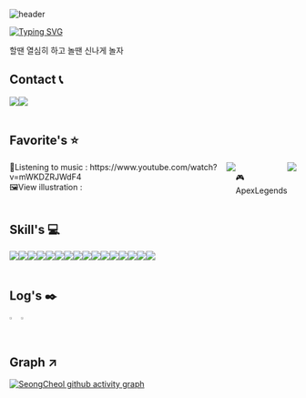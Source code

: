 ![header](https://capsule-render.vercel.app/api?type=waving&color=gradient&height=120&animation=fadeIn&text=Seong%20Cheol's%20github&fontAlign=50)

[![Typing SVG](https://readme-typing-svg.herokuapp.com/?color=f0f6fc&font=Lora&lines=🤖정성철의%20깃허브에%20오신것을%20환영합니다.&size=20)](https://git.io/typing-svg)
</br>
<div style="size:30">할땐 열심히 하고 놀땐 신나게 놀자</div>

## Contact 📞
<div style="display:flex; flex-direction:row;">
    <a href="mailto:tjdcjf9333@gmail.com">
        <img src="https://img.shields.io/badge/tjdcjf9333@gmail.com-EA4335?style=flat-square&logo=Gmail&logoColor=white"> 
    </a>
    <img src="https://img.shields.io/badge/ Notion-000000?style=flat-square&logo=Notion&logoColor=white"/> 
</div><br>


## Favorite's ⭐
<div style="display:flex; flex-direction:row;">
    🎵Listening to music : https://www.youtube.com/watch?v=mWKDZRJWdF4
    <br>
    🖼️View illustration : <img src="https://img.shields.io/badge/ twitter-1D9BF0?style=flat-square&logo=twitter&logoColor=white"/> 
    <br>
    🎮ApexLegends <img src="https://img.shields.io/badge/-E71D29?style=flat-square&logo=undertale&logoColor=white"/>
    <br>
</div><br>



##  Skill's 💻
<div style="display:flex; flex-direction:row;">
    <img src="https://img.shields.io/badge/html5-E34F26?style=flat-square&logo=html5&logoColor=white"> 
    <img src="https://img.shields.io/badge/css-1572B6?style=flat-square&logo=css3&logoColor=white"> 
    <img src="https://img.shields.io/badge/javascript-F7DF1E?style=flat-square&logo=javascript&logoColor=white"> 
    <img src="https://img.shields.io/badge/node.js-339933?style=flat-square&logo=node.js&logoColor=white"> 
    <img src="https://img.shields.io/badge/typescript-3178C6?style=flat-square&logo=typescript&logoColor=white"> 
    <img src="https://img.shields.io/badge/react-61DAFB?style=flat-square&logo=react&logoColor=white"> 
    <img src="https://img.shields.io/badge/express-000000?style=flat-square&logo=express&logoColor=white"> 
    <img src="https://img.shields.io/badge/nestjs-E0234E?style=flat-square&logo=nestjs&logoColor=white"> 
    <br>
    <img src="https://img.shields.io/badge/mysql-4479A1?style=for-the-badge&logo=mysql&logoColor=white"> 
    <img src="https://img.shields.io/badge/mariadb-003545?style=for-the-badge&logo=mariadb&logoColor=white"> 
    <img src="https://img.shields.io/badge/mongodb-47A248?style=for-the-badge&logo=mongodb&logoColor=white"> 
    <img src="https://img.shields.io/badge/Amazon AWS-232F3E?style=for-the-badge&logo=amazon aws&logoColor=white"> 
    <br>
    <img src="https://img.shields.io/badge/github-181717?style=for-the-badge&logo=github&logoColor=white"> 
    <img src="https://img.shields.io/badge/git-F05032?style=for-the-badge&logo=git&logoColor=white">
    <img src="https://img.shields.io/badge/webpack-8DD6F9?style=for-the-badge&logo=webpack&logoColor=white">
    <img src="https://img.shields.io/badge/firebase-FFCA28?style=for-the-badge&logo=firebase&logoColor=white">
    <br>
</div><br>

## Log's ✒️
<div style="display:flex; flex-direction:row;">
    <a href="s">
      <img src="https://github-readme-stats.vercel.app/api?username=pflying1&theme=tokyonight&show_icons=true" width="42%" />
    </a>
    <a href="s">
      <img src="https://github-readme-stats.vercel.app/api/top-langs/?username=pflying1&exclude_repo=pflying1.github.io&layout=compact&theme=tokyonight" width="32%" />
    </a>
</div><br>


## Graph ↗️
[![SeongCheol github activity graph](https://github-readme-activity-graph.vercel.app/graph?username=pflying1&theme=dracula)](https://github.com/pflying1/github-readme-activity-graph)


<!--
**pflying1/pflying1** is a ✨ _special_ ✨ repository because its `README.md` (this file) appears on your GitHub profile.

[![Video Label](http://img.youtube.com/vi/'유튜브주소의id'/0.jpg)](https://youtu.be/'유튜브주소의id')

Here are some ideas to get you started:
#EA4335
- 🔭 I’m currently working on ...
- 🌱 I’m currently learning ...
- 👯 I’m looking to collaborate on ...
- 🤔 I’m looking for help with ...
- 💬 Ask me about ...
- 📫 How to reach me: ...
- 😄 Pronouns: ...
- ⚡ Fun fact: ...
-->
